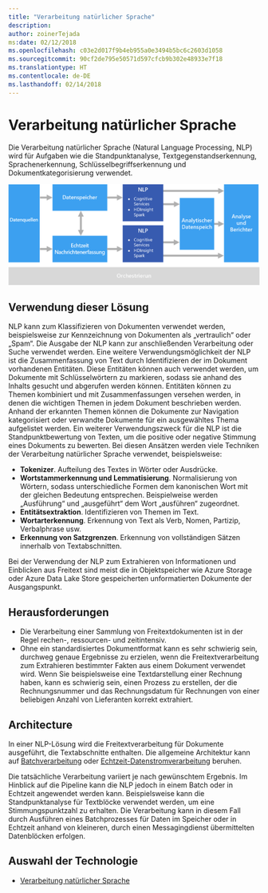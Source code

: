 ```yaml
---
title: "Verarbeitung natürlicher Sprache"
description: 
author: zoinerTejada
ms:date: 02/12/2018
ms.openlocfilehash: c03e2d017f9b4eb955a0e3494b5bc6c2603d1058
ms.sourcegitcommit: 90cf2de795e50571d597cfcb9b302e48933e7f18
ms.translationtype: HT
ms.contentlocale: de-DE
ms.lasthandoff: 02/14/2018
---
```

# <a name="natural-language-processing"></a>Verarbeitung natürlicher Sprache

Die Verarbeitung natürlicher Sprache (Natural Language Processing, NLP) wird für Aufgaben wie die Standpunktanalyse, Textgegenstandserkennung, Sprachenerkennung, Schlüsselbegriffserkennung und Dokumentkategorisierung verwendet.

![](./images/nlp-pipeline.png)

## <a name="when-to-use-this-solution"></a>Verwendung dieser Lösung

NLP kann zum Klassifizieren von Dokumenten verwendet werden, beispielsweise zur Kennzeichnung von Dokumenten als „vertraulich“ oder „Spam“. Die Ausgabe der NLP kann zur anschließenden Verarbeitung oder Suche verwendet werden. Eine weitere Verwendungsmöglichkeit der NLP ist die Zusammenfassung von Text durch Identifizieren der im Dokument vorhandenen Entitäten. Diese Entitäten können auch verwendet werden, um Dokumente mit Schlüsselwörtern zu markieren, sodass sie anhand des Inhalts gesucht und abgerufen werden können. Entitäten können zu Themen kombiniert und mit Zusammenfassungen versehen werden, in denen die wichtigen Themen in jedem Dokument beschrieben werden. Anhand der erkannten Themen können die Dokumente zur Navigation kategorisiert oder verwandte Dokumente für ein ausgewähltes Thema aufgelistet werden. Ein weiterer Verwendungszweck für die NLP ist die Standpunktbewertung von Texten, um die positive oder negative Stimmung eines Dokuments zu bewerten. Bei diesen Ansätzen werden viele Techniken der Verarbeitung natürlicher Sprache verwendet, beispielsweise: 

- **Tokenizer**. Aufteilung des Textes in Wörter oder Ausdrücke.
- **Wortstammerkennung und Lemmatisierung**. Normalisierung von Wörtern, sodass unterschiedliche Formen dem kanonischen Wort mit der gleichen Bedeutung entsprechen. Beispielweise werden „Ausführung“ und „ausgeführt“ dem Wort „ausführen“ zugeordnet. 
- **Entitätsextraktion**. Identifizieren von Themen im Text.
- **Wortarterkennung**. Erkennung von Text als Verb, Nomen, Partizip, Verbalphrase usw.
- **Erkennung von Satzgrenzen**. Erkennung von vollständigen Sätzen innerhalb von Textabschnitten.

Bei der Verwendung der NLP zum Extrahieren von Informationen und Einblicken aus Freitext sind meist die in Objektspeicher wie Azure Storage oder Azure Data Lake Store gespeicherten unformatierten Dokumente der Ausgangspunkt. 

## <a name="challenges"></a>Herausforderungen

- Die Verarbeitung einer Sammlung von Freitextdokumenten ist in der Regel rechen-, ressourcen- und zeitintensiv.
- Ohne ein standardisiertes Dokumentformat kann es sehr schwierig sein, durchweg genaue Ergebnisse zu erzielen, wenn die Freitextverarbeitung zum Extrahieren bestimmter Fakten aus einem Dokument verwendet wird. Wenn Sie beispielsweise eine Textdarstellung einer Rechnung haben, kann es schwierig sein, einen Prozess zu erstellen, der die Rechnungsnummer und das Rechnungsdatum für Rechnungen von einer beliebigen Anzahl von Lieferanten korrekt extrahiert.

## <a name="architecture"></a>Architecture

In einer NLP-Lösung wird die Freitextverarbeitung für Dokumente ausgeführt, die Textabschnitte enthalten. Die allgemeine Architektur kann auf [Batchverarbeitung](./batch-processing.md) oder [Echtzeit-Datenstromverarbeitung](./real-time-processing.md) beruhen.

Die tatsächliche Verarbeitung variiert je nach gewünschtem Ergebnis. Im Hinblick auf die Pipeline kann die NLP jedoch in einem Batch oder in Echtzeit angewendet werden kann. Beispielsweise kann die Standpunktanalyse für Textblöcke verwendet werden, um eine Stimmungspunktzahl zu erhalten. Die Verarbeitung kann in diesem Fall durch Ausführen eines Batchprozesses für Daten im Speicher oder in Echtzeit anhand von kleineren, durch einen Messagingdienst übermittelten Datenblöcken erfolgen.

## <a name="technology-choices"></a>Auswahl der Technologie

- [Verarbeitung natürlicher Sprache](../technology-choices/natural-language-processing.md)